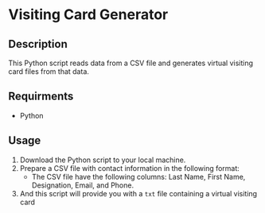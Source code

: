 # Visiting Card Generator

## Description
This Python script reads data from a CSV file and generates virtual visiting card files from that data.

## Requirments
- Python 

## Usage
1. Download the Python script to your local machine.
2. Prepare a CSV file with contact information in the following format:
   - The CSV file have the following columns: Last Name, First Name, Designation, Email, and Phone.
3. And this script will provide you with a `txt` file containing a virtual visiting card

